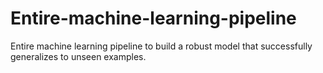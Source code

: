# Entire-machine-learning-pipeline

Entire machine learning pipeline to build a robust model that successfully generalizes to unseen examples.
